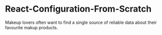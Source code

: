 # React-Configuration-From-Scratch
Makeup lovers often want to find a single source of reliable data about their favourite makup products.
